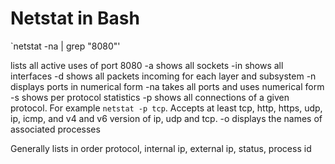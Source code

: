 # Netstat in Bash
`netstat -na | grep "8080"'

lists all active uses of port 8080
-a shows all sockets
-in shows all interfaces
-d shows all packets incoming for each layer and subsystem
-n displays ports in numerical form
-na takes all ports and uses numerical form
-s shows per protocol statistics
-p shows all connections of a given protocol. For example `netstat -p tcp`. Accepts at least tcp, http, https, udp, ip, icmp, and v4 and v6 version of  ip, udp and tcp.
-o displays the names of associated processes

Generally lists in order 
protocol, internal ip, external ip, status, process id
